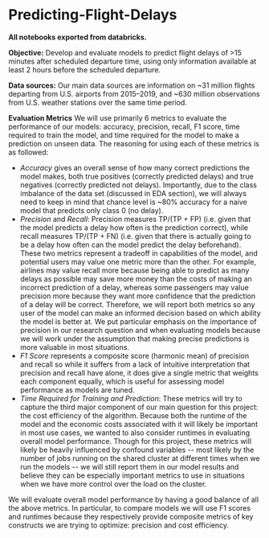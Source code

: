 # Predicting-Flight-Delays

**All notebooks exported from databricks.**

**Objective:** Develop and evaluate models to predict flight delays of >15 minutes after scheduled departure time, using only information available at least 2 hours before the scheduled departure. 

**Data sources:** Our main data sources are information on ~31 million flights departing from U.S. airports from 2015–2019, and ~630 million observations from U.S. weather stations over the same time period.

**Evaluation Metrics**
We will use primarily 6 metrics to evaluate the performance of our models: accuracy, precision, recall, F1 score, time required to train the model, and time required for the model to make a prediction on unseen data. The reasoning for using each of these metrics is as followed:
* *Accuracy* gives an overall sense of how many correct predictions the model makes, both true positives (correctly predicted delays) and true negatives (correctly predicted not delays). Importantly, due to the class imbalance of the data set (discussed in EDA section), we will always need to keep in mind that chance level is ~80% accuracy for a naive model that predicts only class 0 (no delay). 
* *Precision* and *Recall*: Precision measures TP/(TP + FP) (i.e. given that the model predicts a delay how often is the prediction correct), while recall measures TP/(TP + FN) (i.e. given that there is actually going to be a delay how often can the model predict the delay beforehand). These two metrics represent a tradeoff in capabilities of the model, and potential users may value one metric more than the other. For example, airlines may value recall more because being able to predict as many delays as possible may save more money than the costs of making an incorrect prediction of a delay, whereas some passengers may value precision more because they want more confidence that the prediction of a delay will be correct. Therefore, we will report both metrics so any user of the model can make an informed decision based on which ability the model is better at. We put particular emphasis on the importance of precision in our research question and when evaluating models because we will work under the assumption that making precise predictions is more valuable in most situations.
* *F1 Score* represents a composite score (harmonic mean) of precision and recall so while it suffers from a lack of intuitive interpretation that precision and recall have alone, it does give a single metric that weights each component equally, which is useful for assessing model performance as models are tuned.
* *Time Required for Training and Prediction*: These metrics will try to capture the third major component of our main question for this project: the cost efficiency of the algorithm. Because both the runtime of the model and the economic costs associated with it will likely be important in most use cases, we wanted to also consider runtimes in evaluating overall model performance. Though for this project, these metrics will likely be heavily influenced by confound variables -- most likely by the number of jobs running on the shared cluster at different times when we run the models -- we will still report them in our model results and believe they can be especially important metrics to use in situations when we have more control over the load on the cluster.

We will evaluate overall model performance by having a good balance of all the above metrics. In particular, to compare models we will use F1 scores and runtimes because they respectively provide composite metrics of key constructs we are trying to optimize: precision and cost efficiency.
